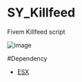 # SY_Killfeed
Fivem Killfeed script

![image](https://github.com/SY-DEVELOPMENT/SY_Killfeed/assets/89760730/0d30e7b9-9193-4bc9-a6ea-45371130a0fb)

#Dependency
- [ESX](https://github.com/esx-framework/esx_core)

